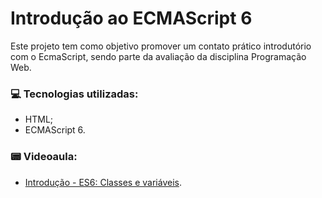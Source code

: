 # Introdução ao ECMAScript 6
Este projeto tem como objetivo promover um contato prático introdutório com o EcmaScript, sendo parte da avaliação da disciplina Programação Web.

### :computer: Tecnologias utilizadas:
- HTML;
- ECMAScript 6.

### :pager: Videoaula:
- [Introdução - ES6: Classes e variáveis](https://www.youtube.com/watch?v=ryK4VsyXJLA).